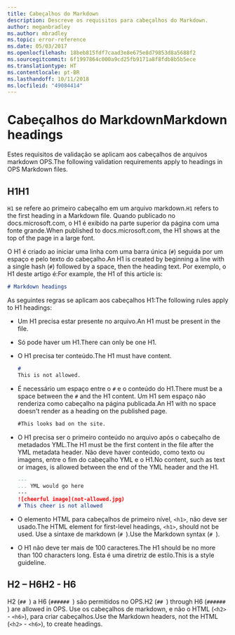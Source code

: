 ```yaml
---
title: Cabeçalhos do Markdown
description: Descreve os requisitos para cabeçalhos do Markdown.
author: meganbradley
ms.author: mbradley
ms.topic: error-reference
ms.date: 05/03/2017
ms.openlocfilehash: 18beb815fdf7caad3e8e675e8d79853d8a5688f2
ms.sourcegitcommit: 6f1997864c000a9cd25fb9171a8f8fdb8b5b5ece
ms.translationtype: HT
ms.contentlocale: pt-BR
ms.lasthandoff: 10/11/2018
ms.locfileid: "49084414"
---
```

# <a name="markdown-headings"></a><span data-ttu-id="7a446-103">Cabeçalhos do Markdown</span><span class="sxs-lookup"><span data-stu-id="7a446-103">Markdown headings</span></span>

<span data-ttu-id="7a446-104">Estes requisitos de validação se aplicam aos cabeçalhos de arquivos markdown OPS.</span><span class="sxs-lookup"><span data-stu-id="7a446-104">The following validation requirements apply to headings in OPS Markdown files.</span></span>

## <a name="h1"></a><span data-ttu-id="7a446-105">H1</span><span class="sxs-lookup"><span data-stu-id="7a446-105">H1</span></span>

<span data-ttu-id="7a446-106">`H1` se refere ao primeiro cabeçalho em um arquivo markdown.</span><span class="sxs-lookup"><span data-stu-id="7a446-106">`H1` refers to the first heading in a Markdown file.</span></span> <span data-ttu-id="7a446-107">Quando publicado no docs.microsoft.com, o H1 é exibido na parte superior da página com uma fonte grande.</span><span class="sxs-lookup"><span data-stu-id="7a446-107">When published to docs.microsoft.com, the H1 shows at the top of the page in a large font.</span></span>

<span data-ttu-id="7a446-108">O H1 é criado ao iniciar uma linha com uma barra única (`#`) seguida por um espaço e pelo texto do cabeçalho.</span><span class="sxs-lookup"><span data-stu-id="7a446-108">An H1 is created by beginning a line with a single hash (`#`) followed by a space, then the heading text.</span></span> <span data-ttu-id="7a446-109">Por exemplo, o H1 deste artigo é:</span><span class="sxs-lookup"><span data-stu-id="7a446-109">For example, the H1 of this article is:</span></span>

```md
# Markdown headings
```

<span data-ttu-id="7a446-110">As seguintes regras se aplicam aos cabeçalhos H1:</span><span class="sxs-lookup"><span data-stu-id="7a446-110">The following rules apply to H1 headings:</span></span>

- <span data-ttu-id="7a446-111">Um H1 precisa estar presente no arquivo.</span><span class="sxs-lookup"><span data-stu-id="7a446-111">An H1 must be present in the file.</span></span>
- <span data-ttu-id="7a446-112">Só pode haver um H1.</span><span class="sxs-lookup"><span data-stu-id="7a446-112">There can only be one H1.</span></span>
- <span data-ttu-id="7a446-113">O H1 precisa ter conteúdo.</span><span class="sxs-lookup"><span data-stu-id="7a446-113">The H1 must have content.</span></span>

  ```markdown
  # 
  This is not allowed.
  ```
- <span data-ttu-id="7a446-114">É necessário um espaço entre o `#` e o conteúdo do H1.</span><span class="sxs-lookup"><span data-stu-id="7a446-114">There must be a space between the `#` and the H1 content.</span></span> <span data-ttu-id="7a446-115">Um H1 sem espaço não renderiza como cabeçalho na página publicada.</span><span class="sxs-lookup"><span data-stu-id="7a446-115">An H1 with no space doesn't render as a heading on the published page.</span></span>

  ```markdown
  #This looks bad on the site.
  ```
- <span data-ttu-id="7a446-116">O H1 precisa ser o primeiro conteúdo no arquivo após o cabeçalho de metadados YML.</span><span class="sxs-lookup"><span data-stu-id="7a446-116">The H1 must be the first content in the file after the YML metadata header.</span></span> <span data-ttu-id="7a446-117">Não deve haver conteúdo, como texto ou imagens, entre o fim do cabeçalho YML e o H1.</span><span class="sxs-lookup"><span data-stu-id="7a446-117">No content, such as text or images, is allowed between the end of the YML header and the H1.</span></span>

  ```markdown
  ---
  ... YML would go here
  ---
  ![cheerful image](not-allowed.jpg)
  # This cheer is not allowed
  ```
- <span data-ttu-id="7a446-118">O elemento HTML para cabeçalhos de primeiro nível, `<h1>`, não deve ser usado.</span><span class="sxs-lookup"><span data-stu-id="7a446-118">The HTML element for first-level headings, `<h1>`, should not be used.</span></span> <span data-ttu-id="7a446-119">Use a sintaxe de markdown (`# `).</span><span class="sxs-lookup"><span data-stu-id="7a446-119">Use the Markdown syntax (`# `).</span></span>
- <span data-ttu-id="7a446-120">O H1 não deve ter mais de 100 caracteres.</span><span class="sxs-lookup"><span data-stu-id="7a446-120">The H1 should be no more than 100 characters long.</span></span> <span data-ttu-id="7a446-121">Esta é uma diretriz de estilo.</span><span class="sxs-lookup"><span data-stu-id="7a446-121">This is a style guideline.</span></span>

## <a name="h2---h6"></a><span data-ttu-id="7a446-122">H2 – H6</span><span class="sxs-lookup"><span data-stu-id="7a446-122">H2 - H6</span></span>

<span data-ttu-id="7a446-123">H2 (`## `) a H6 (`###### `) são permitidos no OPS.</span><span class="sxs-lookup"><span data-stu-id="7a446-123">H2 (`## `) through H6 (`###### `) are allowed in OPS.</span></span> <span data-ttu-id="7a446-124">Use os cabeçalhos de markdown, e não o HTML (`<h2>` - `<h6>`), para criar cabeçalhos.</span><span class="sxs-lookup"><span data-stu-id="7a446-124">Use the Markdown headers, not the HTML (`<h2>` - `<h6>`), to create headings.</span></span>
